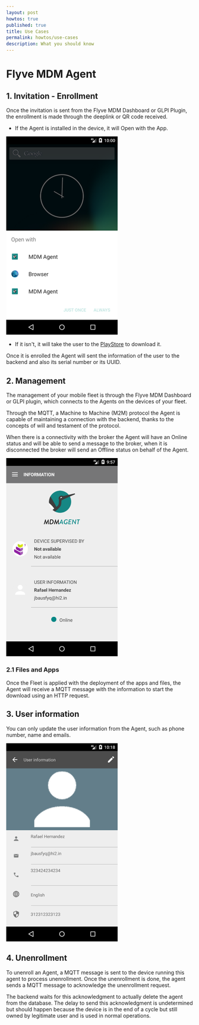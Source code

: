 ```yaml
---
layout: post
howtos: true
published: true
title: Use Cases
permalink: howtos/use-cases
description: What you should know
---
```

# Flyve MDM Agent

## 1. Invitation - Enrollment

Once the invitation is sent from the Flyve MDM Dashboard or GLPI Plugin, the enrollment is made through the deeplink or QR code received.

* If the Agent is installed in the device, it will Open with the App.

<img src="https://raw.githubusercontent.com/Naylin15/Screenshots/8a9c071d160f7a2cec5e9604dea8289662e6f176/Android-Agent/open-with.png" alt="Open with MDM Agent" width="300">

<br>

* If it isn't, it will take the user to the [PlayStore](https://play.google.com/store/apps/details?id=org.flyve.mdm.agent) to download it.

Once it is enrolled the Agent will sent the information of the user to the backend and also its serial number or its UUID.

## 2. Management

The management of your mobile fleet is through the Flyve MDM Dashboard or GLPI plugin, which connects to the Agents on the devices of your fleet.

Through the MQTT, a Machine to Machine (M2M) protocol the Agent is capable of maintaining a connection with the backend, thanks to the concepts of will and testament of the protocol.

When there is a connectivity with the broker the Agent will have an Online status and will be able to send a message to the broker, when it is disconnected the broker will send an Offline status on behalf of the Agent.

<img src="https://raw.githubusercontent.com/Naylin15/Screenshots/master/Android-Agent/information.png" alt="Status Online" width="300">

### 2.1 Files and Apps

Once the Fleet is applied with the deployment of the apps and files, the Agent will receive a MQTT message with the information to start the download using an HTTP request.

## 3. User information

You can only update the user information from the Agent, such as phone number, name and emails.

<img src="https://raw.githubusercontent.com/Naylin15/Screenshots/master/Android-Agent/user-information.png" alt="User Information Edition" width="300">

## 4. Unenrollment

To unenroll an Agent, a MQTT message is sent to the device running this agent to process unenrollment. Once the unenrollment is done, the agent sends a MQTT message to acknowledge the unenrollment request.

The backend waits for this acknowledgment to actually delete the agent from the database. The delay to send this acknowledgment is undetermined but should happen because the device is in the end of a cycle but still owned by legitimate user and is used in normal operations.

